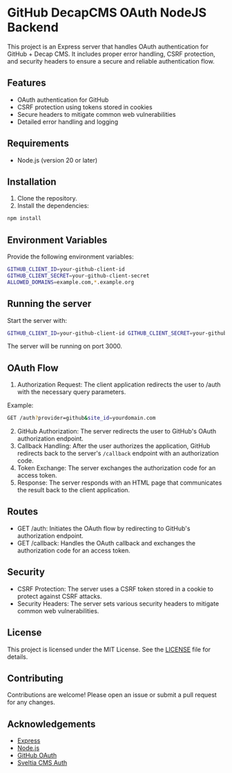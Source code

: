 # GitHub DecapCMS OAuth NodeJS Backend

This project is an Express server that handles OAuth authentication for GitHub + Decap CMS. It includes proper error handling, CSRF protection, and security headers to ensure a secure and reliable authentication flow.

## Features

- OAuth authentication for GitHub
- CSRF protection using tokens stored in cookies
- Secure headers to mitigate common web vulnerabilities
- Detailed error handling and logging

## Requirements

- Node.js (version 20 or later)

## Installation

1. Clone the repository.
2. Install the dependencies:

```sh
npm install
```

## Environment Variables

Provide the following environment variables:

```sh
GITHUB_CLIENT_ID=your-github-client-id
GITHUB_CLIENT_SECRET=your-github-client-secret
ALLOWED_DOMAINS=example.com,*.example.org
```

## Running the server

Start the server with:

```sh
GITHUB_CLIENT_ID=your-github-client-id GITHUB_CLIENT_SECRET=your-github-client-secret ALLOWED_DOMAINS=example.com,*.example.org npm start
```

The server will be running on port 3000.

## OAuth Flow

1. Authorization Request: The client application redirects the user to /auth with the necessary query parameters.

Example:

```sh
GET /auth?provider=github&site_id=yourdomain.com
```

2. GitHub Authorization: The server redirects the user to GitHub's OAuth authorization endpoint.
3. Callback Handling: After the user authorizes the application, GitHub redirects back to the server's `/callback` endpoint with an authorization code.
4. Token Exchange: The server exchanges the authorization code for an access token.
5. Response: The server responds with an HTML page that communicates the result back to the client application.

## Routes

- GET /auth: Initiates the OAuth flow by redirecting to GitHub's authorization endpoint.
- GET /callback: Handles the OAuth callback and exchanges the authorization code for an access token.

## Security

- CSRF Protection: The server uses a CSRF token stored in a cookie to protect against CSRF attacks.
- Security Headers: The server sets various security headers to mitigate common web vulnerabilities.

## License

This project is licensed under the MIT License. See the [LICENSE](./LICENSE) file for details.

## Contributing

Contributions are welcome! Please open an issue or submit a pull request for any changes.

## Acknowledgements

- [Express](https://expressjs.com/)
- [Node.js](https://nodejs.org/)
- [GitHub OAuth](https://docs.github.com/en/apps/oauth-apps/building-oauth-apps/authorizing-oauth-apps)
- [Sveltia CMS Auth](https://github.com/sveltia/sveltia-cms-auth)
